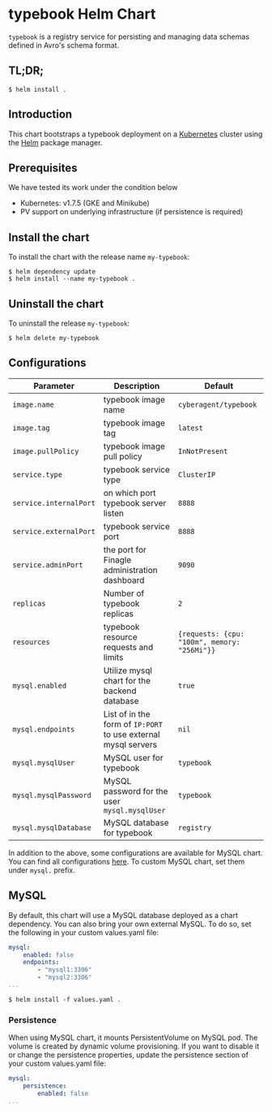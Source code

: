 
# typebook Helm Chart
`typebook` is a registry service for persisting and managing data schemas defined in Avro's schema format.

## TL;DR;
```
$ helm install .
```

## Introduction

This chart bootstraps a typebook deployment on a [Kubernetes](http://kubernetes.io) cluster using the [Helm](https://helm.sh) package manager.

## Prerequisites
We have tested its work under the condition below
- Kubernetes: v1.7.5 (GKE and Minikube)
- PV support on underlying infrastructure (if persistence is required)

## Install the chart
To install the chart with the release name `my-typebook`:
```
$ helm dependency update
$ helm install --name my-typebook .
```

## Uninstall the chart
To uninstall the release `my-typebook`:
```
$ helm delete my-typebook
```

## Configurations

| Parameter               | Description                                                    | Default                                      |
| ----------------------- | ---------------------------------------------------------------| -------------------------------------------- |
| `image.name`            | typebook image name                                            | `cyberagent/typebook`                        |
| `image.tag`             | typebook image tag                                             | `latest`                                     |
| `image.pullPolicy`      | typebook image pull policy                                     | `InNotPresent`                               |
| `service.type`          | typebook service type                                          | `ClusterIP`                                  |
| `service.internalPort`  | on which port typebook server listen                           | `8888`                                       |
| `service.externalPort`  | typebook service port                                          | `8888`                                       |
| `service.adminPort`     | the port for Finagle administration dashboard                  | `9090`                                       |
| `replicas`              | Number of typebook replicas                                    | `2`                                          |
| `resources`             | typebook resource requests and limits                          | `{requests: {cpu: "100m", memory: "256Mi"}}` |
| `mysql.enabled`         | Utilize mysql chart for the backend database                   | `true`                                       |
| `mysql.endpoints`       | List of in the form of `IP:PORT` to use external mysql servers | `nil`                                        |
| `mysql.mysqlUser`       | MySQL user for typebook                                        | `typebook`                                   |
| `mysql.mysqlPassword`   | MySQL password for the user `mysql.mysqlUser`                  | `typebook`                                   |
| `mysql.mysqlDatabase`   | MySQL database for typebook                                    | `registry`                                   |

In addition to the above, some configurations are available for MySQL chart.
You can find all configurations [here](https://github.com/kubernetes/charts/tree/master/stable/mysql).
To custom MySQL chart, set them under `mysql.` prefix.

## MySQL
By default, this chart will use a MySQL database deployed as a chart dependency.
You can also bring your own external MySQL.
To do so, set the following in your custom values.yaml file:

```values.yaml
mysql:
    enabled: false
    endpoints:
        - "mysql1:3306"
        - "mysql2:3306"
...
```

```
$ helm install -f values.yaml .
```

### Persistence

When using MySQL chart, it mounts PersistentVolume on MySQL pod. 
The volume is created by dynamic volume provisioning. 
If you want to disable it or change the persistence properties, update the persistence section of your custom values.yaml file:

``` values.yaml
mysql:
    persistence:
        enabled: false
...
```

